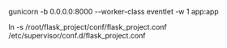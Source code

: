 gunicorn -b 0.0.0.0:8000 --worker-class eventlet -w 1 app:app

ln -s /root/flask_project/conf/flask_project.conf /etc/supervisor/conf.d/flask_project.conf